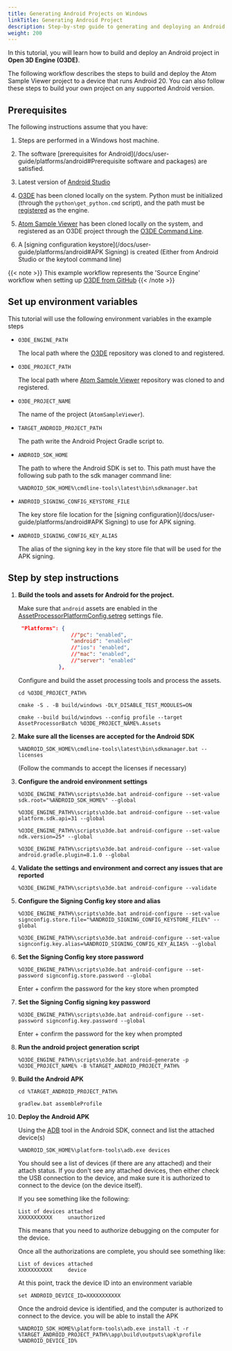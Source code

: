 ```yaml
---
title: Generating Android Projects on Windows
linkTitle: Generating Android Project
description: Step-by-step guide to generating and deploying an Android project for Open 3D Engine (O3DE).
weight: 200
---
```



In this tutorial, you will learn how to build and deploy an Android project in **Open 3D Engine (O3DE)**.

The following workflow describes the steps to build and deploy the Atom Sample Viewer project to a device that runs Android 20. You can also follow these steps to build your own project on any supported Android version. 

## Prerequisites

The following instructions assume that you have:

1.  Steps are performed in a Windows host machine.
1.  The software [prerequisites for Android](/docs/user-guide/platforms/android#Prerequisite software and packages) are satisfied.
1.  Latest version of [Android Studio](https://developer.android.com/studio)

1.  [O3DE](https://github.com/o3de/o3de.git) has been cloned locally on the system. Python must be initialized (through the `python\get_python.cmd` script), and the path must be [registered](/docs/welcome-guide/setup/setup-from-github/building-windows/#register-the-engine) as the engine.
1.  [Atom Sample Viewer](https://github.com/o3de/o3de-atom-sampleviewer.git) has been cloned locally on the system, and registered as an O3DE project through the [O3DE Command Line](docs/user-guide/project-config/cli-reference#register).
1.  A [signing configuration keystore](/docs/user-guide/platforms/android#APK Signing) is created (Either from Android Studio or the keytool command line)

{{< note >}}
This example workflow represents the 'Source Engine' workflow when setting up [O3DE from GitHub](/docs/welcome-guide/setup/setup-from-github)
{{< /note >}}


## Set up environment variables

This tutorial will use the following environment variables in the example steps

- `O3DE_ENGINE_PATH`

  The local path where the [O3DE](https://github.com/o3de/o3de.git) repository was cloned to and registered.

- `O3DE_PROJECT_PATH`

  The local path where [Atom Sample Viewer](https://github.com/o3de/o3de-atom-sampleviewer.git) repository was cloned to and registered.

- `O3DE_PROJECT_NAME`

  The name of the project (`AtomSampleViewer`).

- `TARGET_ANDROID_PROJECT_PATH`

  The path write the Android Project Gradle script to.

- `ANDROID_SDK_HOME`

  The path to where the Android SDK is set to. This path must have the following sub path to the sdk manager command line:
  ```
  %ANDROID_SDK_HOME%\cmdline-tools\latest\bin\sdkmanager.bat

- `ANDROID_SIGNING_CONFIG_KEYSTORE_FILE`

  The key store file location for the [signing configuration](/docs/user-guide/platforms/android#APK Signing) to use for APK signing.

- `ANDROID_SIGNING_CONFIG_KEY_ALIAS`

  The alias of the signing key in the key store file that will be used for the APK signing.

## Step by step instructions


1. **Build the tools and assets for Android for the project.**

   Make sure that `android` assets are enabled in the [AssetProcessorPlatformConfig.setreg](https://github.com/o3de/o3de/blob/c7d07cc2ad12d2062ad21318e04669642ae753b6/Registry/AssetProcessorPlatformConfig.setreg#L66) settings file.

   ```json
    "Platforms": {
                    //"pc": "enabled",
                    "android": "enabled"
                    //"ios": "enabled",
                    //"mac": "enabled",
                    //"server": "enabled"
                },
   ```

   Configure and build the asset processing tools and process the assets.

   ```
   cd %O3DE_PROJECT_PATH%

   cmake -S . -B build/windows -DLY_DISABLE_TEST_MODULES=ON

   cmake --build build/windows --config profile --target AssetProcessorBatch %O3DE_PROJECT_NAME%.Assets

   ```

1. **Make sure all the licenses are accepted for the Android SDK**

   ```
   %ANDROID_SDK_HOME%\cmdline-tools\latest\bin\sdkmanager.bat --licenses
   ```
   (Follow the commands to accept the licenses if necessary)

1. **Configure the android environment settings**

   ```
   %O3DE_ENGINE_PATH%\scripts\o3de.bat android-configure --set-value sdk.root="%ANDROID_SDK_HOME%" --global

   %O3DE_ENGINE_PATH%\scripts\o3de.bat android-configure --set-value platform.sdk.api=31 --global

   %O3DE_ENGINE_PATH%\scripts\o3de.bat android-configure --set-value ndk.version=25* --global

   %O3DE_ENGINE_PATH%\scripts\o3de.bat android-configure --set-value android.gradle.plugin=8.1.0 --global

   ```

1. **Validate the settings and environment and correct any issues that are reported**

   ```
   %O3DE_ENGINE_PATH%\scripts\o3de.bat android-configure --validate
   ```

1. **Configure the Signing Config key store and alias**

   ```
   %O3DE_ENGINE_PATH%\scripts\o3de.bat android-configure --set-value signconfig.store.file="%ANDROID_SIGNING_CONFIG_KEYSTORE_FILE%" --global

   %O3DE_ENGINE_PATH%\scripts\o3de.bat android-configure --set-value signconfig.key.alias=%ANDROID_SIGNING_CONFIG_KEY_ALIAS% --global
   ```

1. **Set the Signing Config key store password**

   ```
   %O3DE_ENGINE_PATH%\scripts\o3de.bat android-configure --set-password signconfig.store.password --global
   ```
   Enter + confirm the password for the key store when prompted

1. **Set the Signing Config signing key password**
   ```
   %O3DE_ENGINE_PATH%\scripts\o3de.bat android-configure --set-password signconfig.key.password --global
   ```
   Enter + confirm the password for the key when prompted

1. **Run the android project generation script**

   ```
   %O3DE_ENGINE_PATH%\scripts\o3de.bat android-generate -p %O3DE_PROJECT_NAME% -B %TARGET_ANDROID_PROJECT_PATH%
   ```

1. **Build the Android APK**

   ```
   cd %TARGET_ANDROID_PROJECT_PATH%

   gradlew.bat assembleProfile

   ```

1. **Deploy the Android APK**

   Using the [ADB](https://developer.android.com/tools/adb) tool in the Android SDK, connect and list the attached device(s)

   ```
   %ANDROID_SDK_HOME%\platform-tools\adb.exe devices
   ```
   
   You should see a list of devices (if there are any attached) and their attach status. If you don't see any attached devices, then either check the USB connection to the device, and make sure it is authorized to connect to the device (on the device itself).

   If you see something like the following:
   
   ```
   List of devices attached
   XXXXXXXXXXX     unauthorized
   ```

   This means that you need to authorize debugging on the computer for the device.

   Once all the authorizations are complete, you should see something like:

   ```
   List of devices attached
   XXXXXXXXXXX     device
   ```

   At this point, track the device ID into an environment variable

   ```
   set ANDROID_DEVICE_ID=XXXXXXXXXXX
   ```

   Once the android device is identified, and the computer is authorized to connect to the device. you will be able to install the APK

   ```
   %ANDROID_SDK_HOME%\platform-tools\adb.exe install -t -r %TARGET_ANDROID_PROJECT_PATH%\app\build\outputs\apk\profile %ANDROID_DEVICE_ID%
   ```